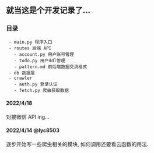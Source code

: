 ## 就当这是个开发记录了...

### 目录

```
 - main.py 程序入口
 - routes 后端 API
   - account.py 用户账号管理
   - todo.py 用户ddl管理
   - pattern.md 前后端数据交流格式
 - db 数据层
 - crawler
   - auth.py 登录认证
   - fetch.py 爬虫获取数据
```

#### 2022/4/18

对接微信 API ing...

#### 2022/4/14 @lyc8503

逐步开始写一些爬虫相关的模块, 如何调用还要看云函数的用法.
